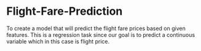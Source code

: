 # Flight-Fare-Prediction
To create a model that will predict the flight fare prices based on given features. This is a regression task since our goal is to predict a continuous variable which in this case is flight price.
